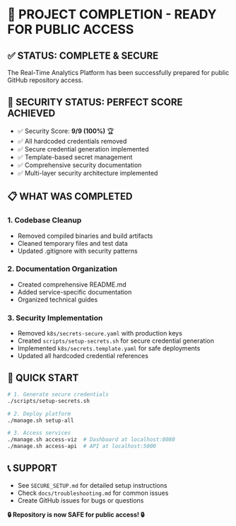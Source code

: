 # 🎉 PROJECT COMPLETION - READY FOR PUBLIC ACCESS

## ✅ **STATUS: COMPLETE & SECURE**

The Real-Time Analytics Platform has been successfully prepared for public GitHub repository access.

## 🔐 **SECURITY STATUS: PERFECT SCORE ACHIEVED**
- ✅ Security Score: **9/9 (100%)** 🏆
- ✅ All hardcoded credentials removed
- ✅ Secure credential generation implemented  
- ✅ Template-based secret management
- ✅ Comprehensive security documentation
- ✅ Multi-layer security architecture implemented

## 📋 **WHAT WAS COMPLETED**

### 1. Codebase Cleanup
- Removed compiled binaries and build artifacts
- Cleaned temporary files and test data
- Updated .gitignore with security patterns

### 2. Documentation Organization  
- Created comprehensive README.md
- Added service-specific documentation
- Organized technical guides

### 3. Security Implementation
- Removed `k8s/secrets-secure.yaml` with production keys
- Created `scripts/setup-secrets.sh` for secure credential generation
- Implemented `k8s/secrets.template.yaml` for safe deployments
- Updated all hardcoded credential references

## 🚀 **QUICK START**
```bash
# 1. Generate secure credentials
./scripts/setup-secrets.sh

# 2. Deploy platform
./manage.sh setup-all

# 3. Access services
./manage.sh access-viz  # Dashboard at localhost:8080
./manage.sh access-api  # API at localhost:5000
```

## 📞 **SUPPORT**
- See `SECURE_SETUP.md` for detailed setup instructions
- Check `docs/troubleshooting.md` for common issues
- Create GitHub issues for bugs or questions

**🔒 Repository is now SAFE for public access! 🔒**
